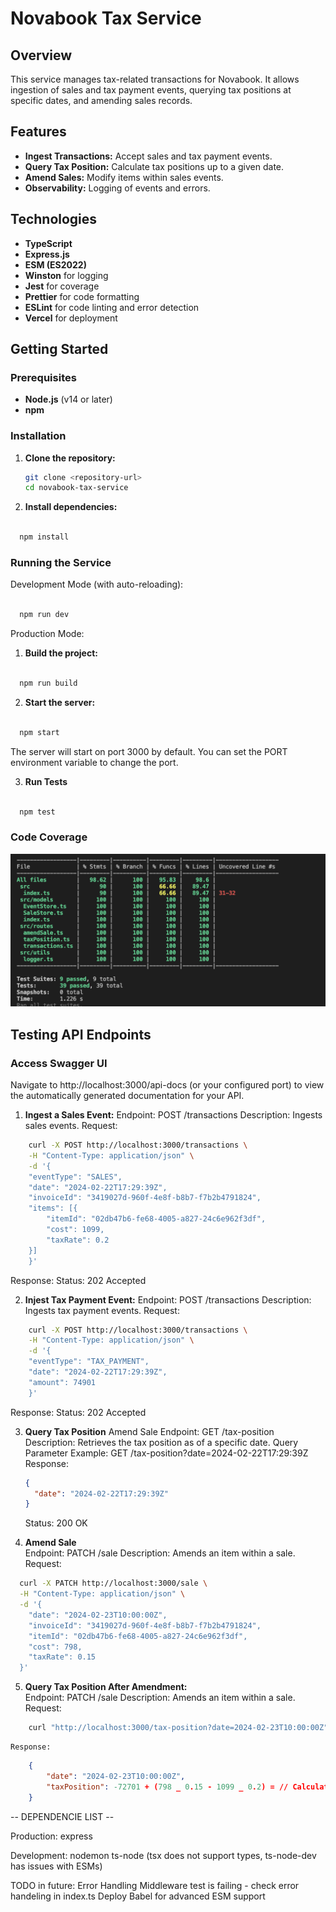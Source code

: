 # Novabook Tax Service

## Overview

This service manages tax-related transactions for Novabook. It allows ingestion of sales and tax payment events, querying tax positions at specific dates, and amending sales records.

## Features

- **Ingest Transactions:** Accept sales and tax payment events.
- **Query Tax Position:** Calculate tax positions up to a given date.
- **Amend Sales:** Modify items within sales events.
- **Observability:** Logging of events and errors.

## Technologies

- **TypeScript**
- **Express.js**
- **ESM (ES2022)**
- **Winston** for logging
- **Jest** for coverage
- **Prettier** for code formatting
- **ESLint** for code linting and error detection
- **Vercel** for deployment

## Getting Started

### Prerequisites

- **Node.js** (v14 or later)
- **npm**

### Installation

1. **Clone the repository:**

   ```bash
   git clone <repository-url>
   cd novabook-tax-service

   ```

2. **Install dependencies:**

```bash

  npm install

```

### Running the Service

Development Mode (with auto-reloading):

```bash

  npm run dev

```

Production Mode:

1. **Build the project:**

```bash

  npm run build

```

2. **Start the server:**

```bash

  npm start

```

The server will start on port 3000 by default. You can set the PORT environment variable to change the port.

3. **Run Tests**

```bash

  npm test

```

### Code Coverage

![Screenshot 1](coverage.png)

## Testing API Endpoints

### Access Swagger UI

Navigate to http://localhost:3000/api-docs (or your configured port) to view the automatically generated documentation for your API.

1. **Ingest a Sales Event:**
   Endpoint: POST /transactions
   Description: Ingests sales events.
   Request:

```bash
    curl -X POST http://localhost:3000/transactions \
    -H "Content-Type: application/json" \
    -d '{
    "eventType": "SALES",
    "date": "2024-02-22T17:29:39Z",
    "invoiceId": "3419027d-960f-4e8f-b8b7-f7b2b4791824",
    "items": [{
        "itemId": "02db47b6-fe68-4005-a827-24c6e962f3df",
        "cost": 1099,
        "taxRate": 0.2
    }]
    }'
```

Response:
Status: 202 Accepted

2. **Injest Tax Payment Event:**
   Endpoint: POST /transactions
   Description: Ingests tax payment events.
   Request:

```bash
    curl -X POST http://localhost:3000/transactions \
    -H "Content-Type: application/json" \
    -d '{
    "eventType": "TAX_PAYMENT",
    "date": "2024-02-22T17:29:39Z",
    "amount": 74901
    }'
```

Response:
Status: 202 Accepted

3. **Query Tax Position** Amend Sale
   Endpoint: GET /tax-position
   Description: Retrieves the tax position as of a specific date.
   Query Parameter Example: GET /tax-position?date=2024-02-22T17:29:39Z
   Response:

   ```json
   {
     "date": "2024-02-22T17:29:39Z"
   }
   ```

   Status: 200 OK

4. **Amend Sale**  
   Endpoint: PATCH /sale
   Description: Amends an item within a sale.
   Request:

```bash
  curl -X PATCH http://localhost:3000/sale \
  -H "Content-Type: application/json" \
  -d '{
    "date": "2024-02-23T10:00:00Z",
    "invoiceId": "3419027d-960f-4e8f-b8b7-f7b2b4791824",
    "itemId": "02db47b6-fe68-4005-a827-24c6e962f3df",
    "cost": 798,
    "taxRate": 0.15
  }'
```

5. **Query Tax Position After Amendment:**  
   Endpoint: PATCH /sale
   Description: Amends an item within a sale.
   Request:

```bash
    curl "http://localhost:3000/tax-position?date=2024-02-23T10:00:00Z"
```

    Response:

```json
    {
        "date": "2024-02-23T10:00:00Z",
        "taxPosition": -72701 + (798 _ 0.15 - 1099 _ 0.2) = // Calculate accordingly
    }
```

-- DEPENDENCIE LIST --

Production:
express

Development:
nodemon
ts-node (tsx does not support types, ts-node-dev has issues with ESMs)

TODO in future:
Error Handling Middleware test is failing - check error handeling in index.ts
Deploy
Babel for advanced ESM support
